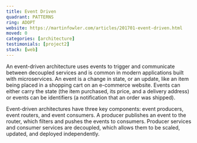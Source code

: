 ```yaml
---
title: Event Driven
quadrant: PATTERNS
ring: ADOPT
website: https://martinfowler.com/articles/201701-event-driven.html
moved: 0
categories: [architecture]
testimonials: [project2]
stack: [web]
---
```


An event-driven architecture uses events to trigger and communicate between decoupled services and is common in modern applications built with microservices. An event is a change in state, or an update, like an item being placed in a shopping cart on an e-commerce website. Events can either carry the state (the item purchased, its price, and a delivery address) or events can be identifiers (a notification that an order was shipped).

Event-driven architectures have three key components: event producers, event routers, and event consumers. A producer publishes an event to the router, which filters and pushes the events to consumers. Producer services and consumer services are decoupled, which allows them to be scaled, updated, and deployed independently.